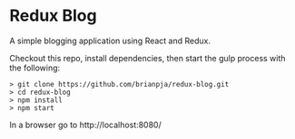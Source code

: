 # Redux Blog

A simple blogging application using React and Redux.

Checkout this repo, install dependencies, then start the gulp process with the following:

```
> git clone https://github.com/brianpja/redux-blog.git
> cd redux-blog
> npm install
> npm start
```
In a browser go to http://localhost:8080/
